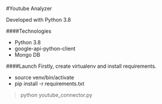 #Youtube Analyzer

Developed with Python 3.8

####Technologies
* Python 3.8
* google-api-python-client
* Mongo DB

####Launch
Firstly, create virtualenv and install requirements.
* source venv/bin/activate
* pip install -r requirements.txt

>python youtube_connector.py
